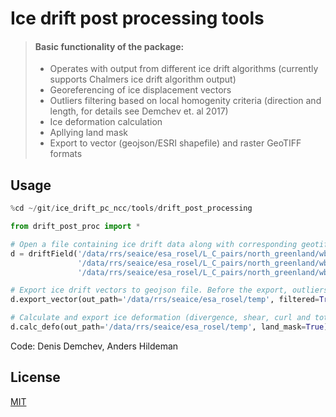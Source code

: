 # Ice drift post processing tools

> #### Basic functionality of the package:
>
> - Operates with output from different ice drift algorithms (currently supports Chalmers ice drift algorithm output)
> - Georeferencing of ice displacement vectors
> - Outliers filtering based on local homogenity criteria (direction and length, for details see Demchev et. al 2017)
> - Ice deformation calculation
> - Apllying land mask
> - Export to vector (geojson/ESRI shapefile) and raster GeoTIFF formats

## Usage

```python
%cd ~/git/ice_drift_pc_ncc/tools/drift_post_processing

from drift_post_proc import *

# Open a file containing ice drift data along with corresponding geotiff files. A path to land mask should be defined in the land_mask_path parameter.
d = driftField('/data/rrs/seaice/esa_rosel/L_C_pairs/north_greenland/wb_dd/drift_results/010/mat/CTU_drift_20191209T174024-20191210T180623.mat',
               '/data/rrs/seaice/esa_rosel/L_C_pairs/north_greenland/wb_dd/pairs/010/UPS_XX_ALOS2_XX_XXXX_XXXX_20191209T174024_20191209T174116_0000326248_001001_ALOS2299501900-191209.tiff',
               '/data/rrs/seaice/esa_rosel/L_C_pairs/north_greenland/wb_dd/pairs/010/UPS_XX_S1B_EW_GRDM_1SDH_20191210T180623_20191210T180727_019306_024746_7A10.tiff', land_mask_path='/home/denis/git/ice_drift_pc_ncc/data/ne_50m_land.shp')

# Export ice drift vectors to geojson file. Before the export, outliers filtering is applied.
d.export_vector(out_path='/data/rrs/seaice/esa_rosel/temp', filtered=True, land_mask=True)

# Calculate and export ice deformation (divergence, shear, curl and total deformation) to the defined directory. Land mask is applied.
d.calc_defo(out_path='/data/rrs/seaice/esa_rosel/temp', land_mask=True)
```

Code: Denis Demchev, Anders Hildeman

## License
[MIT](https://choosealicense.com/licenses/mit/)